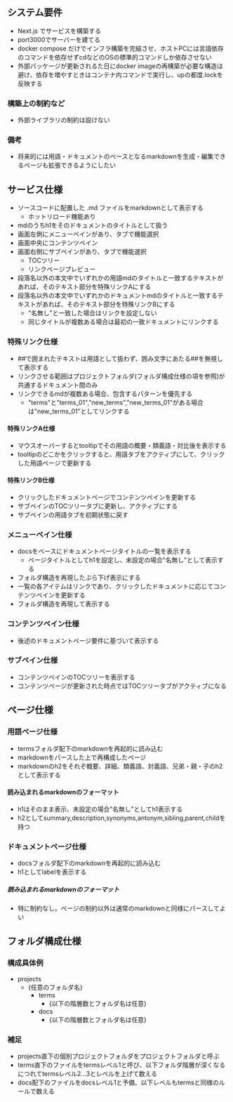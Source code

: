 ## システム要件
- Next.js でサービスを構築する
- port3000でサーバーを建てる
- docker compose だけでインフラ構築を完結させ、ホストPCには言語依存のコマンドを依存せずcdなどのOSの標準的コマンドしか依存させない
- 外部パッケージが更新されるた日にdocker imageの再構築が必要な構造は避け、依存を増やすときはコンテナ内コマンドで実行し、upの都度.lockを反映する
### 構築上の制約など
- 外部ライブラリの制約は設けない
### 備考
- 将来的には用語・ドキュメントのベースとなるmarkdownを生成・編集できるページも拡張できるようにしたい


## サービス仕様
- ソースコードに配置した .md ファイルをmarkdownとして表示する
    - ホットリロード機能あり
- mdのうちh1をそのドキュメントのタイトルとして扱う
- 画面左側にメニューペインがあり、タブで機能選択
- 画面中央にコンテンツペイン
- 画面右側にサブペインがあり、タブで機能選択
    - TOCツリー
    - リンクページプレビュー
- 段落名以外の本文中でいずれかの用語mdのタイトルと一致するテキストがあれば、そのテキスト部分を特殊リンクAにする
- 段落名以外の本文中でいずれかのドキュメントmdのタイトルと一致するテキストがあれば、そのテキスト部分を特殊リンクBにする
    - "名無し"と一致した場合はリンクを設定しない
    - 同じタイトルが複数ある場合は最初の一致ドキュメントにリンクする

### 特殊リンク仕様
- ##で囲まれたテキストは用語として扱わず、囲み文字にあたる##を無視して表示する
- リンクさせる範囲はプロジェクトフォルダ(フォルダ構成仕様の項を参照)が共通するドキュメント間のみ
- リンクできるmdが複数ある場合、包含するパターンを優先する
  - "terms"と"terms_01","new_terms","new_terms_01"がある場合は"new_terms_01"としてリンクする
#### 特殊リンクA仕様
- マウスオーバーするとtooltipでその用語の概要・類義語・対比後を表示する
- tooltipのどこかをクリックすると、用語タブをアクティブにして、クリックした用語ページで更新する
#### 特殊リンクB仕様
- クリックしたドキュメントページでコンテンツペインを更新する
- サブペインのTOCツリータブに更新し、アクティブにする
- サブペインの用語タブを初期状態に戻す

### メニューペイン仕様
- docsをベースにドキュメントページタイトルの一覧を表示する
    - ページタイトルとしてh1を設定し、未設定の場合"名無し"として表示する
- フォルダ構造を再現したぶら下げ表示にする
- 一覧の各アイテムはリンクであり、クリックしたドキュメントに応じてコンテンツペインを更新する
- フォルダ構造を再現して表示する

### コンテンツペイン仕様
- 後述のドキュメントページ要件に基づいて表示する

### サブペイン仕様
- コンテンツペインのTOCツリーを表示する
- コンテンツページが更新された時点ではTOCツリータブがアクティブになる

## ページ仕様
### 用語ページ仕様
- termsフォルダ配下のmarkdownを再起的に読み込む
- markdownをパースした上で再構成したページ
- markdownのh2をそれぞ概要、詳細、類義語、対義語、兄弟・親・子のh2として表示する
#### 読み込まれるmarkdownのフォーマット
- h1はそのまま表示、未設定の場合"名無し"としてh1表示する
- h2としてsummary,description,synonyms,antonym,sibling,parent,childを持つ

### ドキュメントページ仕様
- docsフォルダ配下のmarkdownを再起的に読み込む
- h1としてlabelを表示する
##### 読み込まれるmarkdownのフォーマット
- 特に制約なし。ページの制約以外は通常のmarkdownと同様にパースしてよい

## フォルダ構成仕様
### 構成具体例
- projects
    - {任意のフォルダ名}
        - terms
            - {以下の階層数とフォルダ名は任意}
        - docs
            - {以下の階層数とフォルダ名は任意}
### 補足
- projects直下の個別プロジェクトフォルダをプロジェクトフォルダと呼ぶ
- terms直下のファイルをtermsレベル1と呼び、以下フォルダ階層が深くなるにつれてtermsレベル2...3とレベルを上げて数える
- docs配下のファイルをdocsレベル1と予備、以下レベルもtermsと同様のルールで数える